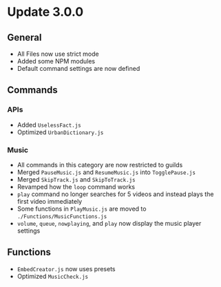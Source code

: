 # Update 3.0.0

## General
- All Files now use strict mode
- Added some NPM modules
- Default command settings are now defined

## Commands
### APIs
- Added `UselessFact.js`
- Optimized `UrbanDictionary.js`

### Music
- All commands in this category are now restricted to guilds
- Merged `PauseMusic.js` and `ResumeMusic.js` into `TogglePause.js`
- Merged `SkipTrack.js` and `SkipToTrack.js`
- Revamped how the `loop` command works
- `play` command no longer searches for 5 videos and instead plays the first video immediately
- Some functions in `PlayMusic.js` are moved to `./Functions/MusicFunctions.js`
- `volume`, `queue`, `nowplaying`, and `play` now display the music player settings

## Functions
- `EmbedCreator.js` now uses presets
- Optimized `MusicCheck.js`

